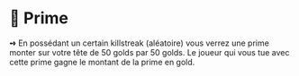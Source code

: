 # 📌 Prime

**➺** En possédant un certain killstreak (aléatoire) vous verrez une prime monter sur votre tête de 50 golds par 50 golds. Le joueur qui vous tue avec cette prime gagne le montant de la prime en gold.
